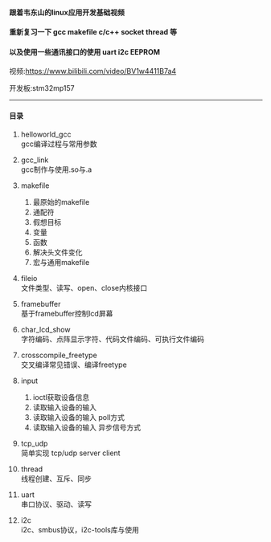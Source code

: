 #### 跟着韦东山的linux应用开发基础视频   
#### 重新复习一下 gcc makefile c/c++ socket thread 等  
#### 以及使用一些通讯接口的使用 uart i2c EEPROM  
视频:[https://www.bilibili.com/video/BV1w4411B7a4  ](https://www.bilibili.com/video/BV1kk4y117Tu)  

开发板:stm32mp157

---

#### 目录
1. helloworld_gcc  
gcc编译过程与常用参数

2. gcc_link  
gcc制作与使用.so与.a

3. makefile  
    1. 最原始的makefile  
    2. 通配符  
    3. 假想目标
    4. 变量
    5. 函数
    6. 解决头文件变化
    7. 宏与通用makefile  
  
4. fileio  
文件类型、读写、open、close内核接口

5. framebuffer  
基于framebuffer控制lcd屏幕

6. char_lcd_show  
字符编码、点阵显示字符、代码文件编码、可执行文件编码  

7. crosscompile_freetype  
交叉编译常见错误、编译freetype

8. input
    1. ioctl获取设备信息
    2. 读取输入设备的输入
    3. 读取输入设备的输入 poll方式
    4. 读取输入设备的输入 异步信号方式

9. tcp_udp  
简单实现 tcp/udp server client

10. thread  
线程创建、互斥、同步

11. uart  
串口协议、驱动、读写

12. i2c  
i2c、smbus协议，i2c-tools库与使用
